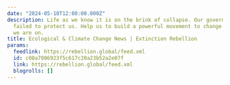 ```yaml
---
date: "2024-05-10T12:00:00.000Z"
description: Life as we know it is on the brink of collapse. Our governments have
  failed to protect us. Help us to build a powerful movement to change the course
  we are on.
title: Ecological & Climate Change News | Extinction Rebellion
params:
  feedlink: https://rebellion.global/feed.xml
  id: c08a7086923f5c617c20a23b52a2e07f
  link: https://rebellion.global/feed.xml
  blogrolls: []
---
```

